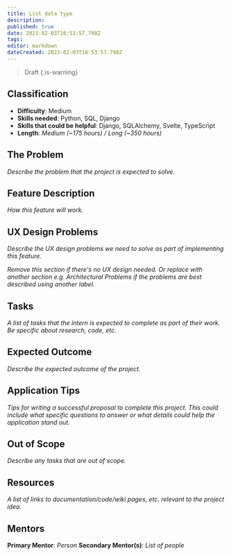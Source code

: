 ```yaml
---
title: List data type
description: 
published: true
date: 2023-02-03T16:53:57.798Z
tags: 
editor: markdown
dateCreated: 2023-02-03T16:53:57.798Z
---
```


> Draft
{.is-warning}

## Classification
- **Difficulty**: Medium
- **Skills needed**: Python, SQL, Django
- **Skills that could be helpful**: Django, SQLAlchemy, Svelte, TypeScript
- **Length**: *Medium (~175 hours) / Long (~350 hours)*

## The Problem
*Describe the problem that the project is expected to solve.*

## Feature Description
*How this feature will work.*

## UX Design Problems
*Describe the UX design problems we need to solve as part of implementing this feature.*

*Remove this section if there's no UX design needed. Or replace with another section e.g. Architectural Problems if the problems are best described using another label.*

## Tasks
*A list of tasks that the intern is expected to complete as part of their work. Be specific about research, code, etc.*

## Expected Outcome
*Describe the expected outcome of the project.*

## Application Tips
*Tips for writing a successful proposal to complete this project. This could include what specific questions to answer or what details could help the application stand out.*

## Out of Scope
*Describe any tasks that are out of scope.*

## Resources
*A list of links to documentation/code/wiki pages, etc. relevant to the project idea.*

## Mentors
**Primary Mentor**: *Person*
**Secondary Mentor(s)**: *List of people*
